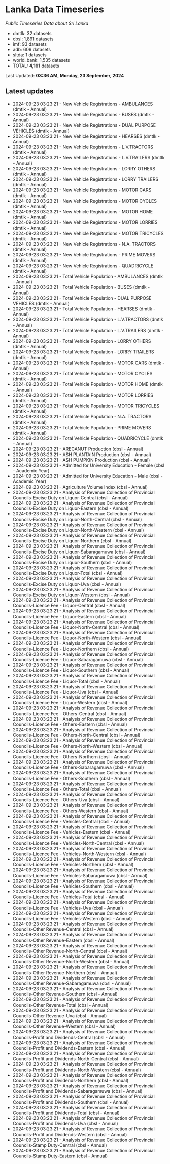 # Lanka Data Timeseries
*Public Timeseries Data about Sri Lanka*

* dmtlk: 32 datasets
* cbsl: 1,891 datasets
* imf: 93 datasets
* adb: 609 datasets
* sltda: 1 datasets
* world_bank: 1,535 datasets
* TOTAL: **4,161** datasets

Last Updated: **03:36 AM, Monday, 23 September, 2024**

## Latest updates

* 2024-09-23 03:23:21 - New Vehicle Registrations - AMBULANCES (dmtlk - Annual)
* 2024-09-23 03:23:21 - New Vehicle Registrations - BUSES (dmtlk - Annual)
* 2024-09-23 03:23:21 - New Vehicle Registrations - DUAL PURPOSE VEHICLES (dmtlk - Annual)
* 2024-09-23 03:23:21 - New Vehicle Registrations - HEARSES (dmtlk - Annual)
* 2024-09-23 03:23:21 - New Vehicle Registrations - L.V.TRACTORS (dmtlk - Annual)
* 2024-09-23 03:23:21 - New Vehicle Registrations - L.V.TRAILERS (dmtlk - Annual)
* 2024-09-23 03:23:21 - New Vehicle Registrations - LORRY OTHERS (dmtlk - Annual)
* 2024-09-23 03:23:21 - New Vehicle Registrations - LORRY TRAILERS (dmtlk - Annual)
* 2024-09-23 03:23:21 - New Vehicle Registrations - MOTOR CARS (dmtlk - Annual)
* 2024-09-23 03:23:21 - New Vehicle Registrations - MOTOR CYCLES (dmtlk - Annual)
* 2024-09-23 03:23:21 - New Vehicle Registrations - MOTOR HOME (dmtlk - Annual)
* 2024-09-23 03:23:21 - New Vehicle Registrations - MOTOR LORRIES (dmtlk - Annual)
* 2024-09-23 03:23:21 - New Vehicle Registrations - MOTOR TRICYCLES (dmtlk - Annual)
* 2024-09-23 03:23:21 - New Vehicle Registrations - N.A. TRACTORS (dmtlk - Annual)
* 2024-09-23 03:23:21 - New Vehicle Registrations - PRIME MOVERS (dmtlk - Annual)
* 2024-09-23 03:23:21 - New Vehicle Registrations - QUADRICYCLE (dmtlk - Annual)
* 2024-09-23 03:23:21 - Total Vehicle Population - AMBULANCES (dmtlk - Annual)
* 2024-09-23 03:23:21 - Total Vehicle Population - BUSES (dmtlk - Annual)
* 2024-09-23 03:23:21 - Total Vehicle Population - DUAL PURPOSE VEHICLES (dmtlk - Annual)
* 2024-09-23 03:23:21 - Total Vehicle Population - HEARSES (dmtlk - Annual)
* 2024-09-23 03:23:21 - Total Vehicle Population - L.V.TRACTORS (dmtlk - Annual)
* 2024-09-23 03:23:21 - Total Vehicle Population - L.V.TRAILERS (dmtlk - Annual)
* 2024-09-23 03:23:21 - Total Vehicle Population - LORRY OTHERS (dmtlk - Annual)
* 2024-09-23 03:23:21 - Total Vehicle Population - LORRY TRAILERS (dmtlk - Annual)
* 2024-09-23 03:23:21 - Total Vehicle Population - MOTOR CARS (dmtlk - Annual)
* 2024-09-23 03:23:21 - Total Vehicle Population - MOTOR CYCLES (dmtlk - Annual)
* 2024-09-23 03:23:21 - Total Vehicle Population - MOTOR HOME (dmtlk - Annual)
* 2024-09-23 03:23:21 - Total Vehicle Population - MOTOR LORRIES (dmtlk - Annual)
* 2024-09-23 03:23:21 - Total Vehicle Population - MOTOR TRICYCLES (dmtlk - Annual)
* 2024-09-23 03:23:21 - Total Vehicle Population - N.A. TRACTORS (dmtlk - Annual)
* 2024-09-23 03:23:21 - Total Vehicle Population - PRIME MOVERS (dmtlk - Annual)
* 2024-09-23 03:23:21 - Total Vehicle Population - QUADRICYCLE (dmtlk - Annual)
* 2024-09-23 03:23:21 - ARECANUT Production (cbsl - Annual)
* 2024-09-23 03:23:21 - ASH PLANTAIN Production (cbsl - Annual)
* 2024-09-23 03:23:21 - ASH PUMPKIN Production (cbsl - Annual)
* 2024-09-23 03:23:21 - Admitted for University Education - Female (cbsl - Academic Year)
* 2024-09-23 03:23:21 - Admitted for University Education - Male (cbsl - Academic Year)
* 2024-09-23 03:23:21 - Agriculture Volume Index (cbsl - Annual)
* 2024-09-23 03:23:21 - Analysis of Revenue Collection of Provincial Councils-Excise Duty on Liquor-Central (cbsl - Annual)
* 2024-09-23 03:23:21 - Analysis of Revenue Collection of Provincial Councils-Excise Duty on Liquor-Eastern (cbsl - Annual)
* 2024-09-23 03:23:21 - Analysis of Revenue Collection of Provincial Councils-Excise Duty on Liquor-North-Central (cbsl - Annual)
* 2024-09-23 03:23:21 - Analysis of Revenue Collection of Provincial Councils-Excise Duty on Liquor-North-Western (cbsl - Annual)
* 2024-09-23 03:23:21 - Analysis of Revenue Collection of Provincial Councils-Excise Duty on Liquor-Northern (cbsl - Annual)
* 2024-09-23 03:23:21 - Analysis of Revenue Collection of Provincial Councils-Excise Duty on Liquor-Sabaragamuwa (cbsl - Annual)
* 2024-09-23 03:23:21 - Analysis of Revenue Collection of Provincial Councils-Excise Duty on Liquor-Southern (cbsl - Annual)
* 2024-09-23 03:23:21 - Analysis of Revenue Collection of Provincial Councils-Excise Duty on Liquor-Total (cbsl - Annual)
* 2024-09-23 03:23:21 - Analysis of Revenue Collection of Provincial Councils-Excise Duty on Liquor-Uva (cbsl - Annual)
* 2024-09-23 03:23:21 - Analysis of Revenue Collection of Provincial Councils-Excise Duty on Liquor-Western (cbsl - Annual)
* 2024-09-23 03:23:21 - Analysis of Revenue Collection of Provincial Councils-Licence Fee - Liquor-Central (cbsl - Annual)
* 2024-09-23 03:23:21 - Analysis of Revenue Collection of Provincial Councils-Licence Fee - Liquor-Eastern (cbsl - Annual)
* 2024-09-23 03:23:21 - Analysis of Revenue Collection of Provincial Councils-Licence Fee - Liquor-North-Central (cbsl - Annual)
* 2024-09-23 03:23:21 - Analysis of Revenue Collection of Provincial Councils-Licence Fee - Liquor-North-Western (cbsl - Annual)
* 2024-09-23 03:23:21 - Analysis of Revenue Collection of Provincial Councils-Licence Fee - Liquor-Northern (cbsl - Annual)
* 2024-09-23 03:23:21 - Analysis of Revenue Collection of Provincial Councils-Licence Fee - Liquor-Sabaragamuwa (cbsl - Annual)
* 2024-09-23 03:23:21 - Analysis of Revenue Collection of Provincial Councils-Licence Fee - Liquor-Southern (cbsl - Annual)
* 2024-09-23 03:23:21 - Analysis of Revenue Collection of Provincial Councils-Licence Fee - Liquor-Total (cbsl - Annual)
* 2024-09-23 03:23:21 - Analysis of Revenue Collection of Provincial Councils-Licence Fee - Liquor-Uva (cbsl - Annual)
* 2024-09-23 03:23:21 - Analysis of Revenue Collection of Provincial Councils-Licence Fee - Liquor-Western (cbsl - Annual)
* 2024-09-23 03:23:21 - Analysis of Revenue Collection of Provincial Councils-Licence Fee - Others-Central (cbsl - Annual)
* 2024-09-23 03:23:21 - Analysis of Revenue Collection of Provincial Councils-Licence Fee - Others-Eastern (cbsl - Annual)
* 2024-09-23 03:23:21 - Analysis of Revenue Collection of Provincial Councils-Licence Fee - Others-North-Central (cbsl - Annual)
* 2024-09-23 03:23:21 - Analysis of Revenue Collection of Provincial Councils-Licence Fee - Others-North-Western (cbsl - Annual)
* 2024-09-23 03:23:21 - Analysis of Revenue Collection of Provincial Councils-Licence Fee - Others-Northern (cbsl - Annual)
* 2024-09-23 03:23:21 - Analysis of Revenue Collection of Provincial Councils-Licence Fee - Others-Sabaragamuwa (cbsl - Annual)
* 2024-09-23 03:23:21 - Analysis of Revenue Collection of Provincial Councils-Licence Fee - Others-Southern (cbsl - Annual)
* 2024-09-23 03:23:21 - Analysis of Revenue Collection of Provincial Councils-Licence Fee - Others-Total (cbsl - Annual)
* 2024-09-23 03:23:21 - Analysis of Revenue Collection of Provincial Councils-Licence Fee - Others-Uva (cbsl - Annual)
* 2024-09-23 03:23:21 - Analysis of Revenue Collection of Provincial Councils-Licence Fee - Others-Western (cbsl - Annual)
* 2024-09-23 03:23:21 - Analysis of Revenue Collection of Provincial Councils-Licence Fee - Vehicles-Central (cbsl - Annual)
* 2024-09-23 03:23:21 - Analysis of Revenue Collection of Provincial Councils-Licence Fee - Vehicles-Eastern (cbsl - Annual)
* 2024-09-23 03:23:21 - Analysis of Revenue Collection of Provincial Councils-Licence Fee - Vehicles-North-Central (cbsl - Annual)
* 2024-09-23 03:23:21 - Analysis of Revenue Collection of Provincial Councils-Licence Fee - Vehicles-North-Western (cbsl - Annual)
* 2024-09-23 03:23:21 - Analysis of Revenue Collection of Provincial Councils-Licence Fee - Vehicles-Northern (cbsl - Annual)
* 2024-09-23 03:23:21 - Analysis of Revenue Collection of Provincial Councils-Licence Fee - Vehicles-Sabaragamuwa (cbsl - Annual)
* 2024-09-23 03:23:21 - Analysis of Revenue Collection of Provincial Councils-Licence Fee - Vehicles-Southern (cbsl - Annual)
* 2024-09-23 03:23:21 - Analysis of Revenue Collection of Provincial Councils-Licence Fee - Vehicles-Total (cbsl - Annual)
* 2024-09-23 03:23:21 - Analysis of Revenue Collection of Provincial Councils-Licence Fee - Vehicles-Uva (cbsl - Annual)
* 2024-09-23 03:23:21 - Analysis of Revenue Collection of Provincial Councils-Licence Fee - Vehicles-Western (cbsl - Annual)
* 2024-09-23 03:23:21 - Analysis of Revenue Collection of Provincial Councils-Other Revenue-Central (cbsl - Annual)
* 2024-09-23 03:23:21 - Analysis of Revenue Collection of Provincial Councils-Other Revenue-Eastern (cbsl - Annual)
* 2024-09-23 03:23:21 - Analysis of Revenue Collection of Provincial Councils-Other Revenue-North-Central (cbsl - Annual)
* 2024-09-23 03:23:21 - Analysis of Revenue Collection of Provincial Councils-Other Revenue-North-Western (cbsl - Annual)
* 2024-09-23 03:23:21 - Analysis of Revenue Collection of Provincial Councils-Other Revenue-Northern (cbsl - Annual)
* 2024-09-23 03:23:21 - Analysis of Revenue Collection of Provincial Councils-Other Revenue-Sabaragamuwa (cbsl - Annual)
* 2024-09-23 03:23:21 - Analysis of Revenue Collection of Provincial Councils-Other Revenue-Southern (cbsl - Annual)
* 2024-09-23 03:23:21 - Analysis of Revenue Collection of Provincial Councils-Other Revenue-Total (cbsl - Annual)
* 2024-09-23 03:23:21 - Analysis of Revenue Collection of Provincial Councils-Other Revenue-Uva (cbsl - Annual)
* 2024-09-23 03:23:21 - Analysis of Revenue Collection of Provincial Councils-Other Revenue-Western (cbsl - Annual)
* 2024-09-23 03:23:21 - Analysis of Revenue Collection of Provincial Councils-Profit and Dividends-Central (cbsl - Annual)
* 2024-09-23 03:23:21 - Analysis of Revenue Collection of Provincial Councils-Profit and Dividends-Eastern (cbsl - Annual)
* 2024-09-23 03:23:21 - Analysis of Revenue Collection of Provincial Councils-Profit and Dividends-North-Central (cbsl - Annual)
* 2024-09-23 03:23:21 - Analysis of Revenue Collection of Provincial Councils-Profit and Dividends-North-Western (cbsl - Annual)
* 2024-09-23 03:23:21 - Analysis of Revenue Collection of Provincial Councils-Profit and Dividends-Northern (cbsl - Annual)
* 2024-09-23 03:23:21 - Analysis of Revenue Collection of Provincial Councils-Profit and Dividends-Sabaragamuwa (cbsl - Annual)
* 2024-09-23 03:23:21 - Analysis of Revenue Collection of Provincial Councils-Profit and Dividends-Southern (cbsl - Annual)
* 2024-09-23 03:23:21 - Analysis of Revenue Collection of Provincial Councils-Profit and Dividends-Total (cbsl - Annual)
* 2024-09-23 03:23:21 - Analysis of Revenue Collection of Provincial Councils-Profit and Dividends-Uva (cbsl - Annual)
* 2024-09-23 03:23:21 - Analysis of Revenue Collection of Provincial Councils-Profit and Dividends-Western (cbsl - Annual)
* 2024-09-23 03:23:21 - Analysis of Revenue Collection of Provincial Councils-Stamp Duty-Central (cbsl - Annual)
* 2024-09-23 03:23:21 - Analysis of Revenue Collection of Provincial Councils-Stamp Duty-Eastern (cbsl - Annual)